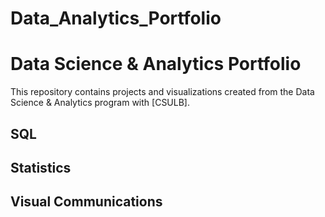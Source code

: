 # Data_Analytics_Portfolio
# Data Science & Analytics Portfolio
This repository contains projects and visualizations created from the Data Science & Analytics program with [CSULB].

## SQL

## Statistics

## Visual Communications
